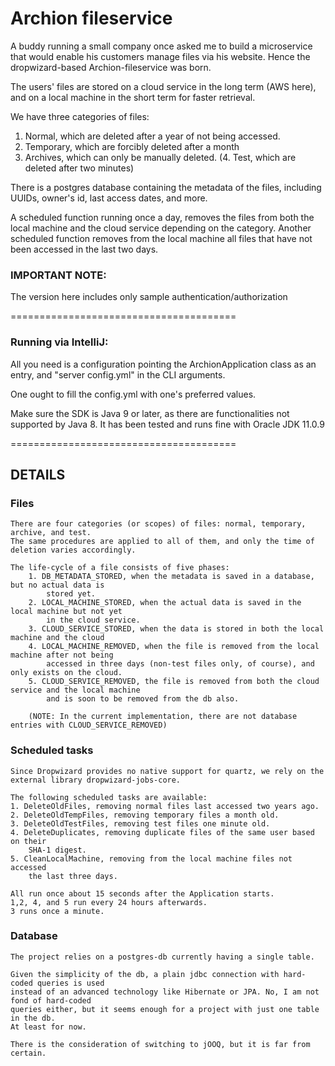 
# Archion fileservice

A buddy running a small company once asked me to build a microservice that would enable his customers manage files via his website.
Hence the dropwizard-based Archion-fileservice was born.

The users' files are stored on a cloud service in the long term (AWS here), and on a local machine in the short term for faster retrieval.

We have three categories of files:
1. Normal, which are deleted after a year of not being accessed.
2. Temporary, which are forcibly deleted after a month
3. Archives, which can only be manually deleted.
(4. Test, which are deleted after two minutes)

There is a postgres database containing the metadata of the files, including UUIDs, owner's id, last access dates, and more.

A scheduled function running once a day, removes the files from both the local machine and the cloud service depending on the category.
Another scheduled function removes from the local machine all files that have not been accessed in the last two days.



### IMPORTANT NOTE:
The version here includes only sample authentication/authorization

=======================================

### Running via IntelliJ:
All you need is a configuration pointing the ArchionApplication class as an entry, and "server config.yml" in the CLI arguments.

One ought to fill the config.yml with one's preferred values.

Make sure the SDK is Java 9 or later, as there are functionalities not supported by Java 8.
It has been tested and runs fine with Oracle JDK 11.0.9

=======================================

## DETAILS

### Files
    There are four categories (or scopes) of files: normal, temporary, archive, and test.
    The same procedures are applied to all of them, and only the time of deletion varies accordingly.

    The life-cycle of a file consists of five phases:
        1. DB_METADATA_STORED, when the metadata is saved in a database, but no actual data is
            stored yet.
        2. LOCAL_MACHINE_STORED, when the actual data is saved in the local machine but not yet
            in the cloud service.
        3. CLOUD_SERVICE_STORED, when the data is stored in both the local machine and the cloud
        4. LOCAL_MACHINE_REMOVED, when the file is removed from the local machine after not being
            accessed in three days (non-test files only, of course), and only exists on the cloud.
        5. CLOUD_SERVICE_REMOVED, the file is removed from both the cloud service and the local machine
            and is soon to be removed from the db also.

        (NOTE: In the current implementation, there are not database entries with CLOUD_SERVICE_REMOVED)


### Scheduled tasks
    Since Dropwizard provides no native support for quartz, we rely on the
    external library dropwizard-jobs-core.

    The following scheduled tasks are available:
    1. DeleteOldFiles, removing normal files last accessed two years ago.
    2. DeleteOldTempFiles, removing temporary files a month old.
    3. DeleteOldTestFiles, removing test files one minute old.
    4. DeleteDuplicates, removing duplicate files of the same user based on their
        SHA-1 digest.
    5. CleanLocalMachine, removing from the local machine files not accessed
        the last three days.

    All run once about 15 seconds after the Application starts.
    1,2, 4, and 5 run every 24 hours afterwards.
    3 runs once a minute.


### Database
    The project relies on a postgres-db currently having a single table.

    Given the simplicity of the db, a plain jdbc connection with hard-coded queries is used
    instead of an advanced technology like Hibernate or JPA. No, I am not fond of hard-coded
    queries either, but it seems enough for a project with just one table in the db.
    At least for now.

    There is the consideration of switching to jOOQ, but it is far from certain.
